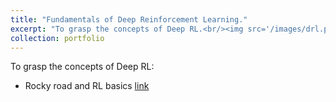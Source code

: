 ```yaml
---
title: "Fundamentals of Deep Reinforcement Learning."
excerpt: "To grasp the concepts of Deep RL.<br/><img src='/images/drl.png' style='width:500px;height:500px;'>"
collection: portfolio
---
```



To grasp the concepts of Deep RL: 
 - Rocky road and RL basics [link](https://github.com/somnath3112/Rocky_Road_DRL/tree/main)